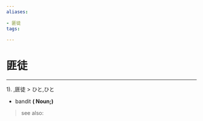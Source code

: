 ```yaml
---
aliases:
    
- 匪徒
tags:
    
---
```


# 匪徒
---
1).
,匪徒 > ひと,ひと

- bandit
**( Noun;)**
> see also: 
            